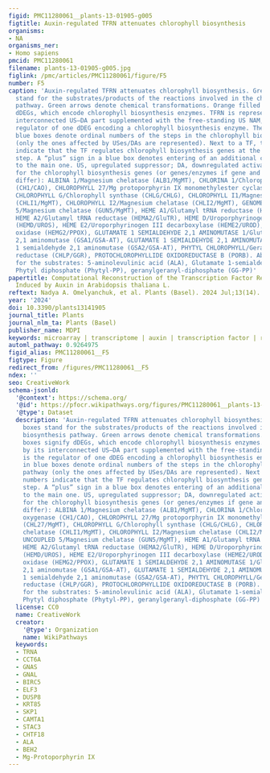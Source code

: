 ```yaml
---
figid: PMC11280061__plants-13-01905-g005
figtitle: Auxin-regulated TFRN attenuates chlorophyll biosynthesis
organisms:
- NA
organisms_ner:
- Homo sapiens
pmcid: PMC11280061
filename: plants-13-01905-g005.jpg
figlink: /pmc/articles/PMC11280061/figure/F5
number: F5
caption: 'Auxin-regulated TFRN attenuates chlorophyll biosynthesis. Green filled boxes
  stand for the substrates/products of the reactions involved in the chlorophyll biosynthesis
  pathway. Green arrows denote chemical transformations. Orange filled boxes signify
  dDEGs, which encode chlorophyll biosynthesis enzymes. TFRN is represented by its
  interconnected US–DA part supplemented with the free-standing US NAM, which is the
  regulator of one dDEG encoding a chlorophyll biosynthesis enzyme. The numbers in
  blue boxes denote ordinal numbers of the steps in the chlorophyll biosynthesis pathway
  (only the ones affected by USes/DAs are represented). Next to a TF, these numbers
  indicate that the TF regulates chlorophyll biosynthesis genes at the corresponding
  step. A “plus” sign in a blue box denotes entering of an additional chain of reactions
  to the main one. US, upregulated suppressor; DA, downregulated activator. Abbreviations
  for the chlorophyll biosynthesis genes (or genes/enzymes if gene and enzyme names
  differ): ALBINA 1/Magnesium chelatase (ALB1/MgMT), CHLORINA 1/Chlorophyllide a oxygenase
  (CH1/CAO), CHLOROPHYLL 27/Mg protoporphyrin IX monomethylester cyclase (CHL27/MgMT),
  CHLOROPHYLL G/Chlorophyll synthase (CHLG/CHLG), CHLOROPHYLL I1/Magnesium chelatase
  (CHLI1/MgMT), CHLOROPHYLL I2/Magnesium chelatase (CHLI2/MgMT), GENOMES UNCOUPLED
  5/Magnesium chelatase (GUN5/MgMT), HEME A1/Glutamyl tRNA reductase (HEMA1/GluTR),
  HEME A2/Glutamyl tRNA reductase (HEMA2/GluTR), HEME D/Uroporphyrinogen III synthase
  (HEMD/UROS), HEME E2/Uroporphyrinogen III decarboxylase (HEME2/UROD), HEME G2/Protoporphyrinogen
  oxidase (HEMG2/PPOX), GLUTAMATE 1 SEMIALDEHYDE 2,1 AMINOMUTASE 1/Glutamate 1-semialdehyde
  2,1 aminomutase (GSA1/GSA-AT), GLUTAMATE 1 SEMIALDEHYDE 2,1 AMINOMUTASE 2/Glutamate
  1 semialdehyde 2,1 aminomutase (GSA2/GSA-AT), PHYTYL CHLOROPHYLL/Geranylgeranyl
  reductase (CHLP/GGR), PROTOCHLOROPHYLLIDE OXIDOREDUCTASE B (PORB). Abbreviations
  for the substrates: 5-aminolevulinic acid (ALA), Glutamate 1-semialdehyde (GSA),
  Phytyl diphosphate (Phytyl-PP), geranylgeranyl-diphosphate (GG-PP)'
papertitle: Computational Reconstruction of the Transcription Factor Regulatory Network
  Induced by Auxin in Arabidopsis thaliana L.
reftext: Nadya A. Omelyanchuk, et al. Plants (Basel). 2024 Jul;13(14).
year: '2024'
doi: 10.3390/plants13141905
journal_title: Plants
journal_nlm_ta: Plants (Basel)
publisher_name: MDPI
keywords: microarray | transcriptome | auxin | transcription factor | regulatory network
automl_pathway: 0.9264975
figid_alias: PMC11280061__F5
figtype: Figure
redirect_from: /figures/PMC11280061__F5
ndex: ''
seo: CreativeWork
schema-jsonld:
  '@context': https://schema.org/
  '@id': https://pfocr.wikipathways.org/figures/PMC11280061__plants-13-01905-g005.html
  '@type': Dataset
  description: 'Auxin-regulated TFRN attenuates chlorophyll biosynthesis. Green filled
    boxes stand for the substrates/products of the reactions involved in the chlorophyll
    biosynthesis pathway. Green arrows denote chemical transformations. Orange filled
    boxes signify dDEGs, which encode chlorophyll biosynthesis enzymes. TFRN is represented
    by its interconnected US–DA part supplemented with the free-standing US NAM, which
    is the regulator of one dDEG encoding a chlorophyll biosynthesis enzyme. The numbers
    in blue boxes denote ordinal numbers of the steps in the chlorophyll biosynthesis
    pathway (only the ones affected by USes/DAs are represented). Next to a TF, these
    numbers indicate that the TF regulates chlorophyll biosynthesis genes at the corresponding
    step. A “plus” sign in a blue box denotes entering of an additional chain of reactions
    to the main one. US, upregulated suppressor; DA, downregulated activator. Abbreviations
    for the chlorophyll biosynthesis genes (or genes/enzymes if gene and enzyme names
    differ): ALBINA 1/Magnesium chelatase (ALB1/MgMT), CHLORINA 1/Chlorophyllide a
    oxygenase (CH1/CAO), CHLOROPHYLL 27/Mg protoporphyrin IX monomethylester cyclase
    (CHL27/MgMT), CHLOROPHYLL G/Chlorophyll synthase (CHLG/CHLG), CHLOROPHYLL I1/Magnesium
    chelatase (CHLI1/MgMT), CHLOROPHYLL I2/Magnesium chelatase (CHLI2/MgMT), GENOMES
    UNCOUPLED 5/Magnesium chelatase (GUN5/MgMT), HEME A1/Glutamyl tRNA reductase (HEMA1/GluTR),
    HEME A2/Glutamyl tRNA reductase (HEMA2/GluTR), HEME D/Uroporphyrinogen III synthase
    (HEMD/UROS), HEME E2/Uroporphyrinogen III decarboxylase (HEME2/UROD), HEME G2/Protoporphyrinogen
    oxidase (HEMG2/PPOX), GLUTAMATE 1 SEMIALDEHYDE 2,1 AMINOMUTASE 1/Glutamate 1-semialdehyde
    2,1 aminomutase (GSA1/GSA-AT), GLUTAMATE 1 SEMIALDEHYDE 2,1 AMINOMUTASE 2/Glutamate
    1 semialdehyde 2,1 aminomutase (GSA2/GSA-AT), PHYTYL CHLOROPHYLL/Geranylgeranyl
    reductase (CHLP/GGR), PROTOCHLOROPHYLLIDE OXIDOREDUCTASE B (PORB). Abbreviations
    for the substrates: 5-aminolevulinic acid (ALA), Glutamate 1-semialdehyde (GSA),
    Phytyl diphosphate (Phytyl-PP), geranylgeranyl-diphosphate (GG-PP)'
  license: CC0
  name: CreativeWork
  creator:
    '@type': Organization
    name: WikiPathways
  keywords:
  - TRNA
  - CCT6A
  - GNAS
  - GNAL
  - BIRC5
  - ELF3
  - DUSP8
  - KRT85
  - SKP1
  - CAMTA1
  - STAC3
  - CHTF18
  - ALA
  - BEH2
  - Mg-Protoporphyrin IX
---
```

